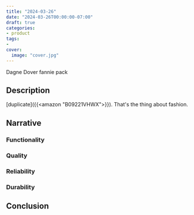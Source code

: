 ```yaml
---
title: "2024-03-26"
date: "2024-03-26T00:00:00-07:00"
draft: true
categories:
- product
tags:
- 
cover:
  image: "cover.jpg"
---
```

Dagne Dover fannie pack
<!--more-->
## Description
[duplicate]({{<amazon "B09221VHWX">}}). That's the thing about fashion.
## Narrative

### Functionality

### Quality

### Reliability

### Durability

## Conclusion